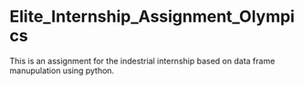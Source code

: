 # Elite_Internship_Assignment_Olympics
This is an assignment for the indestrial internship based on data frame manupulation using python.
